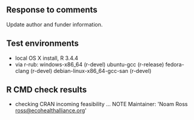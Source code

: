 ## Response to comments

Update author and funder information. 

## Test environments
* local OS X install, R 3.4.4
* via r-rub: 
   windows-x86_64 (r-devel)
   ubuntu-gcc (r-release)
   fedora-clang (r-devel) 
   debian-linux-x86_64-gcc-san (r-devel)

## R CMD check results

* checking CRAN incoming feasibility ... NOTE
Maintainer: 'Noam Ross <ross@ecohealthalliance.org>'


